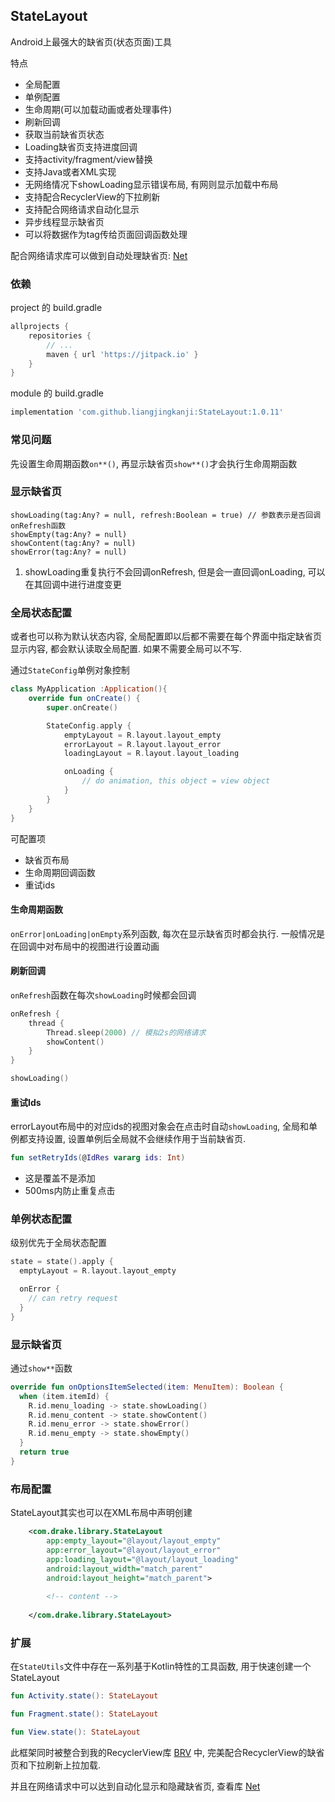## StateLayout

Android上最强大的缺省页(状态页面)工具



特点

 * 全局配置
 * 单例配置
 * 生命周期(可以加载动画或者处理事件)
 * 刷新回调
 * 获取当前缺省页状态
 * Loading缺省页支持进度回调
 * 支持activity/fragment/view替换
 * 支持Java或者XML实现
 * 无网络情况下showLoading显示错误布局, 有网则显示加载中布局
 * 支持配合RecyclerView的下拉刷新
 * 支持配合网络请求自动化显示
 * 异步线程显示缺省页
 * 可以将数据作为tag传给页面回调函数处理



配合网络请求库可以做到自动处理缺省页: [Net](https://github.com/liangjingkanji/Net)

### 依赖

project 的 build.gradle

```groovy
allprojects {
    repositories {
        // ...
        maven { url 'https://jitpack.io' }
    }
}
```



module 的 build.gradle

```groovy
implementation 'com.github.liangjingkanji:StateLayout:1.0.11'
```

### 常见问题

先设置生命周期函数`on**()`, 再显示缺省页`show**()`才会执行生命周期函数



### 显示缺省页

```
showLoading(tag:Any? = null, refresh:Boolean = true) // 参数表示是否回调onRefresh函数
showEmpty(tag:Any? = null)
showContent(tag:Any? = null)
showError(tag:Any? = null)
```



1. showLoading重复执行不会回调onRefresh, 但是会一直回调onLoading, 可以在其回调中进行进度变更

### 全局状态配置

或者也可以称为默认状态内容, 全局配置即以后都不需要在每个界面中指定缺省页显示内容, 都会默认读取全局配置. 如果不需要全局可以不写.

通过`StateConfig`单例对象控制

```kotlin
class MyApplication :Application(){
    override fun onCreate() {
        super.onCreate()

        StateConfig.apply {
            emptyLayout = R.layout.layout_empty
            errorLayout = R.layout.layout_error
            loadingLayout = R.layout.layout_loading

            onLoading {
                // do animation, this object = view object
            }
        }
    }
}
```



可配置项

-   缺省页布局
-   生命周期回调函数
-   重试ids



#### 生命周期函数

`onError|onLoading|onEmpty`系列函数, 每次在显示缺省页时都会执行. 一般情况是在回调中对布局中的视图进行设置动画

#### 刷新回调

`onRefresh`函数在每次`showLoading`时候都会回调

```kotlin
onRefresh {
    thread {
        Thread.sleep(2000) // 模拟2s的网络请求
        showContent()
    }
}

showLoading()
```



#### 重试Ids

errorLayout布局中的对应ids的视图对象会在点击时自动`showLoading`, 全局和单例都支持设置, 设置单例后全局就不会继续作用于当前缺省页.

```kotlin
fun setRetryIds(@IdRes vararg ids: Int)
```

-   这是覆盖不是添加
-   500ms内防止重复点击



### 单例状态配置

级别优先于全局状态配置

```kotlin
state = state().apply {
  emptyLayout = R.layout.layout_empty

  onError {
    // can retry request
  }
}
```



### 显示缺省页

通过`show**`函数

```kotlin
override fun onOptionsItemSelected(item: MenuItem): Boolean {
  when (item.itemId) {
    R.id.menu_loading -> state.showLoading()
    R.id.menu_content -> state.showContent()
    R.id.menu_error -> state.showError()
    R.id.menu_empty -> state.showEmpty()
  }
  return true
}
```



### 布局配置

StateLayout其实也可以在XML布局中声明创建

```xml
    <com.drake.library.StateLayout
        app:empty_layout="@layout/layout_empty"
        app:error_layout="@layout/layout_error"
        app:loading_layout="@layout/layout_loading"
        android:layout_width="match_parent"
        android:layout_height="match_parent">
        
        <!-- content -->
        
    </com.drake.library.StateLayout>
```



### 扩展

在`StateUtils`文件中存在一系列基于Kotlin特性的工具函数, 用于快速创建一个StateLayout

```kotlin
fun Activity.state(): StateLayout

fun Fragment.state(): StateLayout

fun View.state(): StateLayout 
```



此框架同时被整合到我的RecyclerView库 [BRV](https://github.com/liangjingkanji/BRV) 中, 完美配合RecyclerView的缺省页和下拉刷新上拉加载. 

并且在网络请求中可以达到自动化显示和隐藏缺省页, 查看库 [Net](https://github.com/liangjingkanji/Net)

